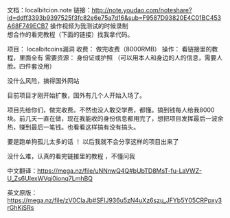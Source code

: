 文档：localbitcion.note
链接：http://note.youdao.com/noteshare?id=ddff3393b9397525f3fc82e6e75a7d16&sub=F9587D93820E4C01BC453A68F749ECB7
操作视频为我测试的时候录制   
想合作的看完教程（下面的链接）找我拿代码。
 
 项目：         localbitcoins漏洞
 收费：         做完收费（8000RMB）
 操作：      看链接里的教程，里面全有
 需要资源：   身份证或护照 （可以用本人和身边的人的信息，需要人脸。四件套没用）

没什么风险，搞得国外网站


目前项目才刚开始扩散，国外有几个人开始入场了。

项目先给你们，做完收费。不然也没人敢交学费，都懂。搞到钱每人给我8000块。前几天一直在做，现在我能收的身份信息都用完了，想把项目发挥最后一波余热，赚到最后一笔钱。也看看这样搞有没有搞头。

要是跑单狗孤儿太多的话 ！ 以后我就不会分享这样的项目出来了

没什么难，认真的看完链接里的教程   ，不懂问我 

中文翻译：https://mega.nz/file/uNNnwQ4Q#bUbTD8MsT-fu-LaVWZ-U_Zs6UIexWVqi0ionq7LmhBQ

英文原版：https://mega.nz/file/zV0ClaJb#SFIJ936u5zN4uXz6szu_JFYb5Y05CRPpxy3rGhKjSRs
